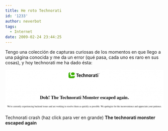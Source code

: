 ```yaml
---
title: He roto Technorati
id: '1233'
author: neverbot
tags:
  - Internet
date: 2009-02-24 23:44:25
---
```


Tengo una colección de capturas curiosas de los momentos en que llego a una página conocida y me da un error (qué pasa, cada uno es raro en sus cosas), y hoy technorati me ha dado ésta:

[![Technorati crash (haz click para ver en grande)](./he-roto-technorati/technorati-crash1-1024x259.png "Technorati crash")](./technorati-crash1.png)

Technorati crash (haz click para ver en grande) **The technorati monster escaped again**